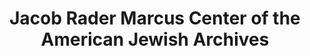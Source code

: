 ---
layout: repo
title: "Jacob Rader Marcus Center of the American Jewish Archives"
id: 352
permalink: repos/352/
---